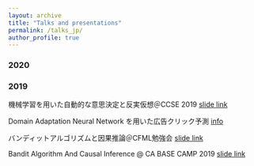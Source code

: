 ```yaml
---
layout: archive
title: "Talks and presentations"
permalink: /talks_jp/
author_profile: true
---
```


### 2020


### 2019

機械学習を用いた自動的な意思決定と反実仮想＠CCSE 2019
[slide link](https://speakerdeck.com/housecat442/ji-jie-xue-xi-woyong-itazi-dong-de-nayi-si-jue-ding-tofan-shi-jia-xiang)

Domain Adaptation Neural Network を用いた広告クリック予測
[info](https://www.jstage.jst.go.jp/article/pjsai/JSAI2019/0/JSAI2019_4O2J202/_article/-char/ja/)

バンディットアルゴリズムと因果推論＠CFML勉強会
[slide link](https://speakerdeck.com/housecat442/bandeitutotoyin-guo-tui-lun)

Bandit Algorithm And Causal Inference @ CA BASE CAMP 2019
[slide link](https://www.slideshare.net/shotayasui/l-05-bandit-with-causality)